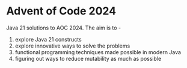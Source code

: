 # Advent of Code 2024

Java 21 solutions to AOC 2024. The aim is to - 

1. explore Java 21 constructs 
2. explore innovative ways to solve the problems 
3. functional programming techniques made possible in modern Java 
4. figuring out ways to reduce mutability as much as possible
